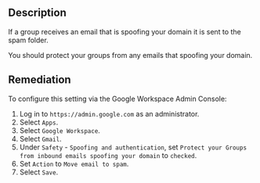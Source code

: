 ## Description

If a group receives an email that is spoofing your domain it is sent to the spam folder.

You should protect your groups from any emails that spoofing your domain.

## Remediation

To configure this setting via the Google Workspace Admin Console:

1. Log in to `https://admin.google.com` as an administrator.
2. Select `Apps`.
3. Select `Google Workspace`.
4. Select `Gmail`.
5. Under `Safety` - `Spoofing and authentication`, set `Protect your Groups from inbound emails spoofing your domain` to `checked`.
6. Set `Action` to `Move email to spam`.
7. Select `Save`.
